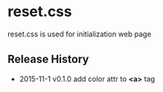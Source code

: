 # reset.css
reset.css is used for initialization web page

## Release History
* 2015-11-1 v0.1.0 add color attr to **\<a\>** tag
